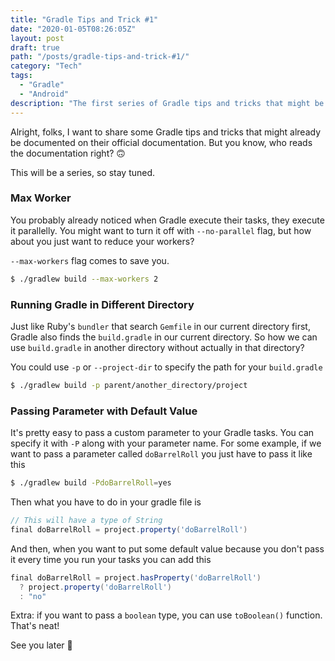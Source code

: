 ```yaml
---
title: "Gradle Tips and Trick #1"
date: "2020-01-05T08:26:05Z"
layout: post
draft: true
path: "/posts/gradle-tips-and-trick-#1/"
category: "Tech"
tags:
  - "Gradle"
  - "Android"
description: "The first series of Gradle tips and tricks that might be helpful for you"
---
```


Alright, folks, I want to share some Gradle tips and tricks that might already be documented on their official documentation.
But you know, who reads the documentation right? 🙃

This will be a series, so stay tuned.

### Max Worker

You probably already noticed when Gradle execute their tasks, they execute it parallelly. 
You might want to turn it off with `--no-parallel` flag, but how about you just want to reduce your workers?

`--max-workers` flag comes to save you.

```bash
$ ./gradlew build --max-workers 2
```

### Running Gradle in Different Directory

Just like Ruby's `bundler` that search `Gemfile` in our current directory first, Gradle also finds the `build.gradle` in our current directory.
So how we can use `build.gradle` in another directory without actually in that directory? 

You could use `-p` or `--project-dir` to specify the path for your `build.gradle`

```bash
$ ./gradlew build -p parent/another_directory/project
```

### Passing Parameter with Default Value

It's pretty easy to pass a custom parameter to your Gradle tasks. You can specify it with `-P` along with your parameter name.
For some example, if we want to pass a parameter called `doBarrelRoll` you just have to pass it like this

```bash
$ ./gradlew build -PdoBarrelRoll=yes
```

Then what you have to do in your gradle file is

```groovy
// This will have a type of String
final doBarrelRoll = project.property('doBarrelRoll')
```

And then, when you want to put some default value because you don't pass it every time you run your tasks you can add this

```groovy
final doBarrelRoll = project.hasProperty('doBarrelRoll')
  ? project.property('doBarrelRoll')
  : "no"
```

Extra: if you want to pass a `boolean` type, you can use `toBoolean()` function. That's neat!

See you later 👋





